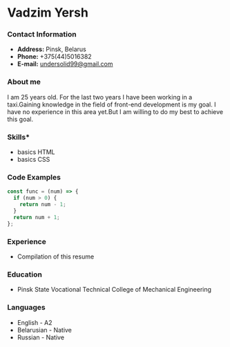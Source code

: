 # Vadzim Yersh
### Contact Information
* __Address:__ Pinsk, Belarus
* __Phone:__ +375(44)5016382
* __E-mail:__ undersolid99@gmail.com
### About me
I am 25 years old. For the last two years I have been working in a taxi.Gaining knowledge in the field of front-end development is my goal. I have no experience in this area yet.But I am willing to do my best to achieve this goal.
### Skills*
* basics HTML
* basics CSS
### Code Examples
```javascript
const func = (num) => {
  if (num > 0) {
    return num - 1;
  }
  return num + 1;
};
```
### Experience
* Compilation of this resume
### Education
* Pinsk State Vocational Technical College of Mechanical Engineering
### Languages
* English - A2
* Belarusian - Native
* Russian - Native